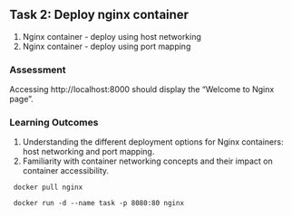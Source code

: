 ## <a name="_oj8c4cubvmn9"></a>Task 2: Deploy nginx container
1. Nginx container - deploy using host networking
1. Nginx container - deploy using port mapping
### <a name="_wx1l01h548ek"></a>Assessment
Accessing http://localhost:8000 should display the “Welcome to Nginx page”.
### <a name="_degmqzkzcwee"></a>Learning Outcomes
1. Understanding the different deployment options for Nginx containers: host networking and port mapping.
1. Familiarity with container networking concepts and their impact on container accessibility.

```
 docker pull nginx
```
```
 docker run -d --name task -p 8080:80 nginx
```
